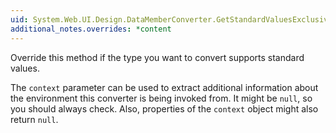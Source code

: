```yaml
---
uid: System.Web.UI.Design.DataMemberConverter.GetStandardValuesExclusive(System.ComponentModel.ITypeDescriptorContext)
additional_notes.overrides: *content
---
```


<p>Override this method if the type you want to convert supports standard values.  
  
 The <code>context</code> parameter can be used to extract additional information about the environment this converter is being invoked from. It might be `null`, so you should always check. Also, properties of the <code>context</code> object might also return `null`.</p>


